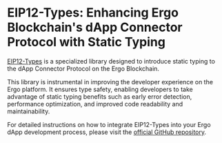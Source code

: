 # EIP12-Types: Enhancing Ergo Blockchain's dApp Connector Protocol with Static Typing

[EIP12-Types](https://github.com/capt-nemo429/eip12-types) is a specialized library designed to introduce static typing to the dApp Connector Protocol on the Ergo Blockchain.

This library is instrumental in improving the developer experience on the Ergo platform. It ensures type safety, enabling developers to take advantage of static typing benefits such as early error detection, performance optimization, and improved code readability and maintainability.

For detailed instructions on how to integrate EIP12-Types into your Ergo dApp development process, please visit the [official GitHub repository](https://github.com/capt-nemo429/eip12-types).

